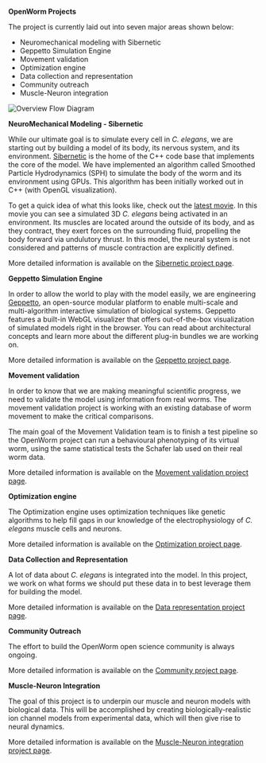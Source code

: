 **OpenWorm Projects**

The project is currently laid out into seven major areas shown below:

-   Neuromechanical modeling with Sibernetic
-   Geppetto Simulation Engine
-   Movement validation
-   Optimization engine
-   Data collection and representation
-   Community outreach
-   Muscle-Neuron integration

![Overview Flow Diagram](/Projects/OpenWormIntegrationNeuromechanicalSimulation.png)

**NeuroMechanical Modeling - Sibernetic**

While our ultimate goal is to simulate every cell in *C. elegans*, we are starting out by building a model of its body, its nervous system, and its environment. [Sibernetic](http://sibernetic.org) is the home of the C++ code base that implements the core of the model. We have implemented an algorithm called Smoothed Particle Hydrodynamics (SPH) to simulate the body of the worm and its environment using GPUs. This algorithm has been initially worked out in C++ (with OpenGL visualization).

To get a quick idea of what this looks like, check out the [latest movie](https://www.youtube.com/watch?v=SaovWiZJUWY). In this movie you can see a simulated 3D *C. elegans* being activated in an environment. Its muscles are located around the outside of its body, and as they contract, they exert forces on the surrounding fluid, propelling the body forward via undulutory thrust. In this model, the neural system is not considered and patterns of muscle contraction are explicitly defined.

More detailed information is available on the [Sibernetic project page](/Projects/sibernetic/).

**Geppetto Simulation Engine**

In order to allow the world to play with the model easily, we are engineering [Geppetto](http://geppetto.org), an open-source modular platform to enable multi-scale and multi-algorithm interactive simulation of biological systems. Geppetto features a built-in WebGL visualizer that offers out-of-the-box visualization of simulated models right in the browser. You can read about architectural concepts and learn more about the different plug-in bundles we are working on.

More detailed information is available on the [Geppetto project page](Projects/geppetto/).

**Movement validation**

In order to know that we are making meaningful scientific progress, we need to validate the model using information from real worms. The movement validation project is working with an existing database of worm movement to make the critical comparisons.

The main goal of the Movement Validation team is to finish a test pipeline so the OpenWorm project can run a behavioural phenotyping of its virtual worm, using the same statistical tests the Schafer lab used on their real worm data.

More detailed information is available on the [Movement validation project page](/Projects/worm-movement/).

**Optimization engine**

The Optimization engine uses optimization techniques like genetic algorithms to help fill gaps in our knowledge of the electrophysiology of *C. elegans* muscle cells and neurons.

More detailed information is available on the [Optimization project page](/Projects/optimization/).

**Data Collection and Representation**

A lot of data about *C. elegans* is integrated into the model. In this project, we work on what forms we should put these data in to best leverage them for building the model.

More detailed information is available on the [Data representation project page](Projects/datarep/).

**Community Outreach**

The effort to build the OpenWorm open science community is always ongoing.

More detailed information is available on the [Community project page](Projects/community-proj/).

**Muscle-Neuron Integration**

The goal of this project is to underpin our muscle and neuron models with biological data. This will be accomplished by creating biologically-realistic ion channel models from experimental data, which will then give rise to neural dynamics.

More detailed information is available on the [Muscle-Neuron integration project page](Projects/muscle-neuron-integration/).
